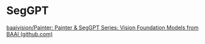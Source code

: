 # SegGPT



[baaivision/Painter: Painter & SegGPT Series: Vision Foundation Models from BAAI (github.com)](https://github.com/baaivision/Painter)